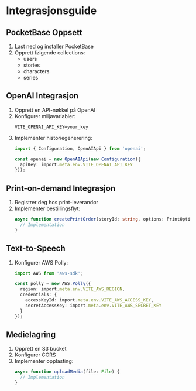 # Integrasjonsguide

## PocketBase Oppsett

1. Last ned og installer PocketBase
2. Opprett følgende collections:
   - users
   - stories
   - characters
   - series

## OpenAI Integrasjon

1. Opprett en API-nøkkel på OpenAI
2. Konfigurer miljøvariabler:
   ```env
   VITE_OPENAI_API_KEY=your_key
   ```
3. Implementer historiegenerering:
   ```typescript
   import { Configuration, OpenAIApi } from 'openai';
   
   const openai = new OpenAIApi(new Configuration({
     apiKey: import.meta.env.VITE_OPENAI_API_KEY
   }));
   ```

## Print-on-demand Integrasjon

1. Registrer deg hos print-leverandør
2. Implementer bestillingsflyt:
   ```typescript
   async function createPrintOrder(storyId: string, options: PrintOptions) {
     // Implementation
   }
   ```

## Text-to-Speech

1. Konfigurer AWS Polly:
   ```typescript
   import AWS from 'aws-sdk';
   
   const polly = new AWS.Polly({
     region: import.meta.env.VITE_AWS_REGION,
     credentials: {
       accessKeyId: import.meta.env.VITE_AWS_ACCESS_KEY,
       secretAccessKey: import.meta.env.VITE_AWS_SECRET_KEY
     }
   });
   ```

## Medielagring

1. Opprett en S3 bucket
2. Konfigurer CORS
3. Implementer opplasting:
   ```typescript
   async function uploadMedia(file: File) {
     // Implementation
   }
   ```